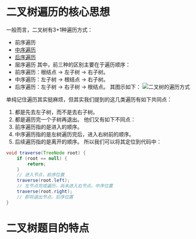 # 二叉树遍历的核心思想

一般而言，二叉树有3+1种遍历方式：
- 前序遍历
- [中序遍历](二叉树的中序遍历.md)
- [后序遍历](二叉树的后序遍历.md)
- 层序遍历
其中，前三种的区别主要在于遍历顺序：
- 前序遍历：根结点 -> 左子树 -> 右子树。
- 中序遍历：左子树 -> 根结点 -> 右子树。
- 后序遍历：左子树 -> 右子树 -> 根结点。
其图示如下：
![二叉树的遍历方式](Pasted%20image%2020230304151324.png)

单纯记住遍历其实挺麻烦，但其实我们提到的这几类遍历有如下共同点：
1. 都是先去左子树，而不是去右子树。
2. 都是遍历完一个子树再退出。
他们又有如下不同点：
1. 前序遍历指的是进入的顺序。
2. 中序遍历指的是左树遍历完后，进入右树前的顺序。
3. 后续遍历指的是离开的顺序。
所以我们可以将其定位到代码中：
```java
void traverse(TreeNode root) {  
    if (root == null) {  
        return;  
    }  
    // 进入节点，前序位置  
    traverse(root.left);  
    // 左节点完成遍历，尚未进入右节点。中序位置  
    traverse(root.right);  
    // 即将退出节点。后序位置  
}
```

# 二叉树题目的特点

